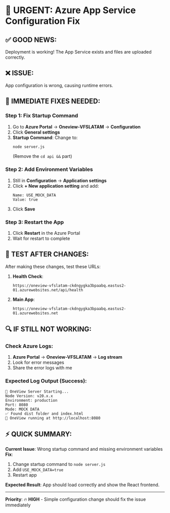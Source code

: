 # 🚨 URGENT: Azure App Service Configuration Fix

## ✅ **GOOD NEWS:** 
Deployment is working! The App Service exists and files are uploaded correctly.

## ❌ **ISSUE:** 
App configuration is wrong, causing runtime errors.

## 🔧 **IMMEDIATE FIXES NEEDED:**

### **Step 1: Fix Startup Command**
1. Go to **Azure Portal** → **Oneview-VFSLATAM** → **Configuration**
2. Click **General settings**
3. **Startup Command**: Change to:
   ```bash
   node server.js
   ```
   (Remove the `cd api &&` part)

### **Step 2: Add Environment Variables**
1. Still in **Configuration** → **Application settings**
2. Click **+ New application setting** and add:
   ```
   Name: USE_MOCK_DATA
   Value: true
   ```
3. Click **Save**

### **Step 3: Restart the App**
1. Click **Restart** in the Azure Portal
2. Wait for restart to complete

## 🧪 **TEST AFTER CHANGES:**

After making these changes, test these URLs:

1. **Health Check**: 
   ```
   https://oneview-vfslatam-ckdngygka3bpaabq.eastus2-01.azurewebsites.net/api/health
   ```

2. **Main App**: 
   ```
   https://oneview-vfslatam-ckdngygka3bpaabq.eastus2-01.azurewebsites.net
   ```

## 🔍 **IF STILL NOT WORKING:**

### Check Azure Logs:
1. **Azure Portal** → **Oneview-VFSLATAM** → **Log stream**
2. Look for error messages
3. Share the error logs with me

### Expected Log Output (Success):
```
🔧 OneView Server Starting...
Node Version: v20.x.x
Environment: production  
Port: 8080
Mode: MOCK DATA
✅ Found dist folder and index.html
🚀 OneView running at http://localhost:8080
```

## ⚡ **QUICK SUMMARY:**

**Current Issue**: Wrong startup command and missing environment variables
**Fix**: 
1. Change startup command to `node server.js`
2. Add `USE_MOCK_DATA=true`
3. Restart app

**Expected Result**: App should load correctly and show the React frontend.

---

**Priority**: 🔥 **HIGH** - Simple configuration change should fix the issue immediately
